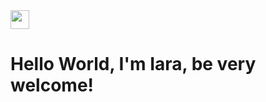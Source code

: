 
<img src="https://github.com/user-attachments/assets/ae0ac16a-454a-4b4e-8a47-c0a2a5b605bf" width="30px" height="30px" />



<h1>Hello World, I'm Iara, be very welcome!</h1>

